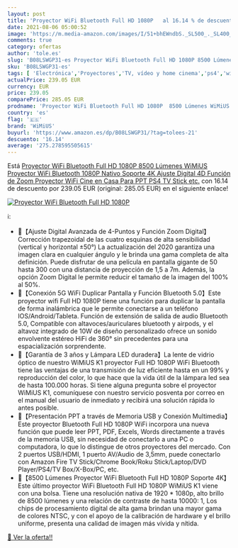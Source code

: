 ```yaml
---
layout: post
title: 'Proyector WiFi Bluetooth Full HD 1080P   al 16.14 % de descuento'
date: 2021-08-06 05:00:52
image: 'https://m.media-amazon.com/images/I/51+bhEWndbS._SL500_._SL400_.jpg'
comments: true
category: ofertas
author: 'tole.es'
slug: 'B08LSWGP31-es Proyector WiFi Bluetooth Full HD 1080P 8500 Lúmenes WiMiUS...'
sku: 'B08LSWGP31-es'
tags: [ 'Electrónica','Proyectores','TV, vídeo y home cinema','ps4','wimius', ]
actualPrice: 239.05 EUR
currency: EUR
price: 239.05
comparePrice: 285.05 EUR
prodname: 'Proyector WiFi Bluetooth Full HD 1080P  8500 Lúmenes WiMiUS Proyector WiFi Bluetooth 1080P Nativo Soporte 4K Ajuste Digital 4D Función de Zoom Proyector WiFi Cine en Casa Para PPT PS4 TV Stick etc.'
country: 'es'
flag: '🇪🇸'
brand: 'WiMiUS'
buyurl: 'https://www.amazon.es/dp/B08LSWGP31/?tag=tolees-21'
descuento: '16.14'
average: '275.278595505615'
---
```


Está [Proyector WiFi Bluetooth Full HD 1080P  8500 Lúmenes WiMiUS Proyector WiFi Bluetooth 1080P Nativo Soporte 4K Ajuste Digital 4D Función de Zoom Proyector WiFi Cine en Casa Para PPT PS4 TV Stick etc.](https://www.amazon.es/dp/B08LSWGP31/?tag=tolees-21) con 16.14 de descuento por 239.05 EUR (original: 285.05 EUR) en el siguiente enlace!

[![Proyector WiFi Bluetooth Full HD 1080P  ](https://m.media-amazon.com/images/I/51+bhEWndbS._SL500_._SL400_.jpg)](https://www.amazon.es/dp/B08LSWGP31/?tag=tolees-21)

ℹ️:

- 💖【Ajuste Digital Avanzada de 4-Puntos y Función Zoom Digital】Corrección trapezoidal de las cuatro esquinas de alta sensibilidad (vertical y horizontal ±50°) La actualización del 2020 garantiza una imagen clara en cualquier ángulo y le brinda una gama completa de alta definición. Puede disfrutar de una película en pantalla gigante de 50 hasta 300 con una distancia de proyección de 1,5 a 7m. Además, la opción Zoom Digital le permite reducir el tamaño de la imagen del 100% al 50%.
- 💖【Conexión 5G WiFi Duplicar Pantalla y Función Bluetooth 5.0】Este proyector wifi Full HD 1080P tiene una función para duplicar la pantalla de forma inalámbrica que le permite conectarse a un teléfono IOS/Android/Tableta. Función de extensión de salida de audio Bluetooth 5.0, Compatible con altavoces/auriculares bluetooth y airpods, y el altavoz integrado de 10W de diseño personalizado ofrece un sonido envolvente estéreo HiFi de 360° sin precedentes para una espacialización sorprendente.
- 💖【Garantía de 3 años y Lámpara LED duradera】La lente de vidrio óptico de nuestro WiMiUS K1 proyector Full HD 1080P WiFi Bluetooth tiene las ventajas de una transmisión de luz eficiente hasta en un 99% y reproducción del color, lo que hace que la vida útil de la lámpara led sea de hasta 100.000 horas. Si tiene alguna pregunta sobre el proyector WiMiUS K1, comuníquese con nuestro servicio posventa por correo en el manual del usuario de inmediato y recibirá una solución rápida lo antes posible.
- 💖【Presentación PPT a través de Memoria USB y Conexión Multimedia】Este proyector Bluetooth Full HD 1080P WiFi incorpora una nueva función que puede leer PPT, PDF, Excels, Words directamente a través de la memoria USB, sin necesidad de conectarlo a una PC o computadora, lo que lo distingue de otros proyectores del mercado. Con 2 puertos USB/HDMI, 1 puerto AV/Audio de 3,5mm, puede conectarlo con Amazon Fire TV Stick/Chrome Book/Roku Stick/Laptop/DVD Player/PS4/TV Box/X-Box/PC, etc.
- 💖【8500 Lúmenes Proyector WiFi Bluetooth Full HD 1080P Soporte 4K】Este último proyector WiFi Bluetooth Full HD 1080P WiMiUS K1 viene con una bolsa. Tiene una resolución nativa de 1920 * 1080p, alto brillo de 8500 lúmenes y una relación de contraste de hasta 10000: 1, Los chips de procesamiento digital de alta gama brindan una mayor gama de colores NTSC, y con el apoyo de la calibración de hardware y el brillo uniforme, presenta una calidad de imagen más vívida y nítida.

[🛒 Ver la oferta!!](https://www.amazon.es/dp/B08LSWGP31/?tag=tolees-21)
